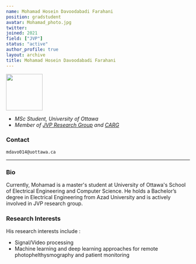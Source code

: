 ```yaml
---
name: Mohamad Hosein Davoodabadi Farahani
position: gradstudent
avatar: Mohamad_photo.jpg
twitter:
joined: 2021
field: ["JVP"]
status: "active"
author_profile: true
layout: archive
title: Mohamad Hosein Davoodabadi Farahani
---
```


<img width="100" src="{{site.baseurl}}/images/people/{{page.avatar}}" data-action="zoom">

- _MSc Student, University of Ottawa_<br>
- _Member of [JVP Research Group](https://carg-uottawa.github.io/jvp/) and [CARG](https://carg-uottawa.github.io/)_


### Contact

<i class="fa fa-envelope-o"></i>  `mdavo014@uottawa.ca`<br>

<hr>

### Bio

Currently, Mohamad is a master's student at University of Ottawa's School of Electrical Engineering and Computer Science. He holds a Bachelor’s degree in Electrical Engineering from Azad University and is actively involved in JVP research group.

### Research Interests

His research interests include :

- Signal/Video processing
- Machine learning and deep learning approaches for remote photophelthysmography and patient monitoring
